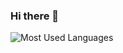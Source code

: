 ### Hi there 👋

<!--
**dimarud1995/dimarud1995** is a ✨ _special_ ✨ repository because its `README.md` (this file) appears on your GitHub profile.

Here are some ideas to get you started:

- 🔭 I’m currently working on ...
- 🌱 I’m currently learning ...
- 👯 I’m looking to collaborate on ...
- 🤔 I’m looking for help with ...
- 💬 Ask me about ...
- 📫 How to reach me: ...
- 😄 Pronouns: ...
- ⚡ Fun fact: ...
![My GitHub stats](https://github-readme-stats.vercel.app/api?username=dimarud1995&show_icons=true&theme=transparent)
-->

![Most Used Languages](https://github-readme-stats.vercel.app/api/top-langs/?username=dimarud1995&layout=compact&langs_count=12&count_private=true&hide_progress=true)
